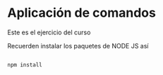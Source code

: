# Aplicación de comandos

Este es el ejercicio del curso

Recuerden instalar los paquetes de NODE JS así

```bash

npm install
```
